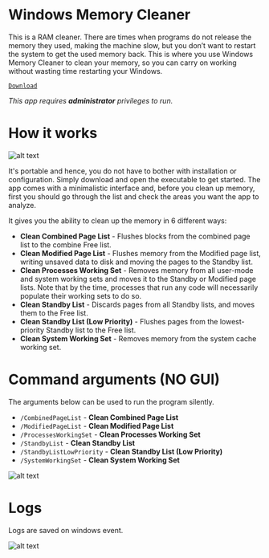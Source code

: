 # Windows Memory Cleaner
This is a RAM cleaner. There are times when programs do not release the memory they used, making the machine slow, but you don’t want to restart the system to get the used memory back. This is where you use Windows Memory Cleaner to clean your memory, so you can carry on working without wasting time restarting your Windows. 

[`Download`](https://github.com/IgorMundstein/WinMemoryCleaner/releases/download/1.1/WinMemoryCleaner.zip)

*This app requires **administrator** privileges to run.*

# How it works
![alt text](https://raw.githubusercontent.com/IgorMundstein/WinMemoryCleaner/master/docs/mainwindow.png)

It's portable and hence, you do not have to bother with installation or configuration. Simply download and open the executable to get started. The app comes with a minimalistic interface and, before you clean up memory, first you should go through the list and check the areas you want the app to analyze.

It gives you the ability to clean up the memory in 6 different ways:

- **Clean Combined Page List** - Flushes blocks from the combined page list to the combine Free list.
- **Clean Modified Page List** - Flushes memory from the Modified page list, writing unsaved data to disk and moving the pages to the Standby list.
- **Clean Processes Working Set** - Removes memory from all user-mode and system working sets and moves it to the Standby or Modified page lists. Note that by the time, processes that run any code will necessarily populate their working sets to do so.
- **Clean Standby List** - Discards pages from all Standby lists, and moves them to the Free list.
- **Clean Standby List (Low Priority)** - Flushes pages from the lowest-priority Standby list to the Free list.
- **Clean System Working Set** - Removes memory from the system cache working set.

# Command arguments (NO GUI)
The arguments below can be used to run the program silently.

* `/CombinedPageList` - **Clean Combined Page List**
* `/ModifiedPageList` - **Clean Modified Page List**
* `/ProcessesWorkingSet` - **Clean Processes Working Set**
* `/StandbyList` - **Clean Standby List**
* `/StandbyListLowPriority` - **Clean Standby List (Low Priority)**
* `/SystemWorkingSet` - **Clean System Working Set**

![alt text](https://raw.githubusercontent.com/IgorMundstein/WinMemoryCleaner/master/docs/shortcut-command-arguments.png)

# Logs
Logs are saved on windows event.

![alt text](https://raw.githubusercontent.com/IgorMundstein/WinMemoryCleaner/master/docs/event-log.png)
